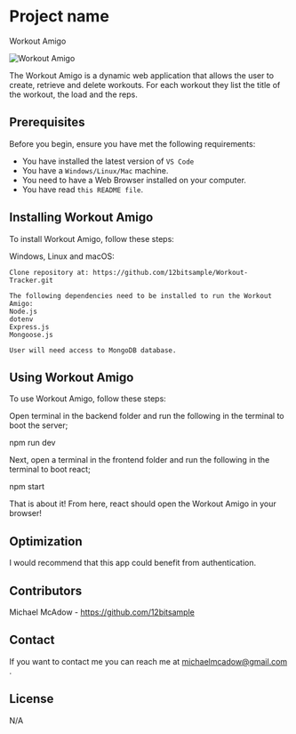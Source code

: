 # Project name

Workout Amigo

<!--- These are examples. See https://shields.io for others or to customize this set of shields. You might want to include dependencies, project status and licence info here --->
<!-- ![GitHub repo size](https://img.shields.io/github/repo-size/scottydocs/README-template.md)
![GitHub contributors](https://img.shields.io/github/contributors/scottydocs/README-template.md)
![GitHub stars](https://img.shields.io/github/stars/scottydocs/README-template.md?style=social)
![GitHub forks](https://img.shields.io/github/forks/scottydocs/README-template.md?style=social)
![Twitter Follow](https://img.shields.io/twitter/follow/twelvebitsample?style=social) -->

![Workout Amigo](https://raw.github.com/12bitsample/Workout-Tracker/blob/main/Workout-Amigo.jpg)


The Workout Amigo is a dynamic web application that allows the user to create, retrieve and delete workouts. For each workout they list the title of the workout, the load and the reps.  

## Prerequisites

Before you begin, ensure you have met the following requirements:

* You have installed the latest version of `VS Code`
* You have a `Windows/Linux/Mac` machine. 
* You need to have a Web Browser installed on your computer.
* You have read `this README file`.

## Installing Workout Amigo

To install Workout Amigo, follow these steps:

Windows, Linux and macOS:
```
Clone repository at: https://github.com/12bitsample/Workout-Tracker.git

The following dependencies need to be installed to run the Workout Amigo:
Node.js
dotenv
Express.js
Mongoose.js

User will need access to MongoDB database.

```

## Using Workout Amigo

To use Workout Amigo, follow these steps:

Open terminal in the backend folder and run the following in the terminal to boot the server;

npm run dev

Next, open a terminal in the frontend folder and run the following in the terminal to boot react;

npm start

That is about it! From here, react should open the Workout Amigo in your browser!

## Optimization

I would recommend that this app could benefit from authentication.


## Contributors

Michael McAdow - https://github.com/12bitsample

## Contact

If you want to contact me you can reach me at michaelmcadow@gmail.com .

## License

N/A